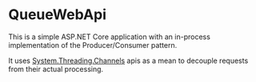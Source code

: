 # QueueWebApi

This is a simple ASP.NET Core application with an in-process implementation of the Producer/Consumer pattern.

It uses [System.Threading.Channels](https://docs.microsoft.com/en-us/dotnet/api/system.threading.channels) apis as a mean to decouple requests from their actual processing.
